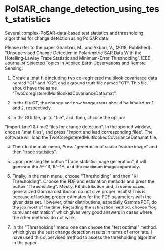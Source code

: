 # PolSAR_change_detection_using_test_statistics
Several complex-PolSAR-data-based test statistics and thresholding algorithms for change detection using PolSAR data

Please refer to the paper Ghanbari, M., and Akbari, V., (2018, Published). “Unsupervised Change Detection in Polarimetric SAR Data With the Hotelling-Lawley Trace Statistic and Minimum-Error Thresholding”. IEEE Journal of Selected Topics in Applied Earth Observations and Remote Sensing.

1. Create a .mat file including two co-registered multilook covariance data named "C1" and "C2", and a ground truth file named "GT". This file should have the name "TwoCoregisteredMultilookedCovarianceData.mat".

2. In the file GT, the change and no-change areas should be labeled as 1 and 2, respectively.

3. In the GUI file, go to "file", and, then, choose the option:

"Import time1 & time2 files for change detection". In the opened window, choose ".mat files", and press "Import and load corresponding files". The software will load the TwoCoregisteredMultilookedCovarianceData.mat file.

4. Then, in the main menu, Press "generation of scalar feature image" and then "trace statistics".

5. Upon pressing the button "Trace statistic image generation", it will generate the A^-1B, B^-1A, and the maximum image separately.

6. Finally, in the main menu, choose "Thresholding" and then "KI Thresholding". Choose the PDF and estimation methods and press the button "Thresholding". Mostly, FS distribution and, in some cases, generalized Gamma distribution do not give proper results! This is because of lacking proper estimates for the PDF parameters with the given data set. However, other distributions, especially Gamma PDF, do the job most of the time. Regarding the estimation method, choose "log cumulant estimation" which gives very good answers in cases where the other methods do not work.

7. In the "Thresholding" menu, one can choose the "test optimal" method, which gives the best change detection results in terms of error rate. I have used this supervised method to assess the thresholding algorithm in the paper.
